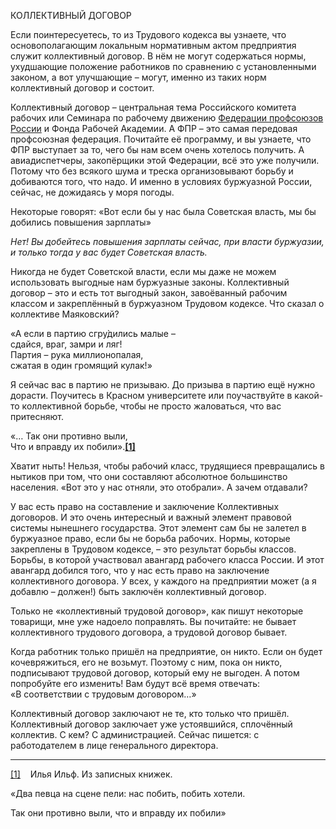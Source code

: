 КОЛЛЕКТИВНЫЙ ДОГОВОР

Если поинтересуетесь, то из Трудового кодекса вы узнаете, что основополагающим локальным нормативным актом предприятия служит коллективный договор. В нём не могут содержаться нормы, ухудшающие положение работников по сравнению с установленными законом, а вот улучшающие – могут, именно из таких норм коллективный договор и состоит.

Коллективный договор – центральная тема Российского комитета рабочих или Семинара по рабочему движению [Федерации профсоюзов России](https://fra-mos.ru/federaciya-pofsoyuzov-rossii/) и Фонда Рабочей Академии. А ФПР – это самая передовая профсоюзная федерация. Почитайте её программу, и вы узнаете, что ФПР выступает за то, чего бы нам всем очень хотелось получить. А авиадиспетчеры, закопёрщики этой Федерации, всё это уже получили. Потому что без всякого шума и треска организовывают борьбу и добиваются того, что надо. И именно в условиях буржуазной России, сейчас, не дожидаясь у моря погоды.

Некоторые говорят: «Вот если бы у нас была Советская власть, мы бы добились повышения зарплаты»

_Нет! Вы добейтесь повышения зарплаты сейчас, при власти буржуазии, и только тогда у вас будет Советская власть._

Никогда не будет Советской власти, если мы даже не можем использовать выгодные нам буржуазные законы. Коллективный договор – это и есть тот выгодный закон, завоёванный рабочим классом и закреплённый в буржуазном Трудовом кодексе. Что сказал о коллективе Маяковский?

«А если в партию сгру̀дились малые –  
сдайся, враг, замри и ляг!  
Партия – рука миллионопалая,  
сжатая в один громящий кулак!»

Я сейчас вас в партию не призываю. До призыва в партию ещё нужно дорасти. Поучитесь в Красном университете или поучаствуйте в какой-то коллективной борьбе, чтобы не просто жаловаться, что вас притесняют.

«… Так они противно выли,  
Что и вправду их побили».[**[1]**](#_ftn1)

Хватит ныть! Нельзя, чтобы рабочий класс, трудящиеся превращались в нытиков при том, что они составляют абсолютное большинство населения. «Вот это у нас отняли, это отобрали». А зачем отдавали?

У вас есть право на составление и заключение Коллективных договоров. И это очень интересный и важный элемент правовой системы нынешнего государства. Этот элемент сам бы не залетел в буржуазное право, если бы не борьба рабочих. Нормы, которые закреплены в Трудовом кодексе, – это результат борьбы классов. Борьбы, в которой участвовал авангард рабочего класса России. И этот авангард добился того, что у нас есть право на заключение коллективного договора. У всех, у каждого на предприятии может (а я добавлю – должен!) быть заключён коллективный договор.

Только не «коллективный трудовой договор», как пишут некоторые товарищи, мне уже надоело поправлять. Вы почитайте: не бывает коллективного трудового договора, а трудовой договор бывает.

Когда работник только пришёл на предприятие, он никто. Если он будет кочевряжиться, его не возьмут. Поэтому с ним, пока он никто, подписывают трудовой договор, который ему не выгоден. А потом попробуйте его изменить! Вам будут всё время отвечать: «В соответствии с трудовым договором…»

Коллективный договор заключают не те, кто только что пришёл. Коллективный договор заключает уже устоявшийся, сплочённый коллектив. С кем? С администрацией. Сейчас пишется: с работодателем в лице генерального директора.

  

---

[[1]](#_ftnref1)    Илья Ильф. Из записных книжек.

«Два певца на сцене пели: нас побить, побить хотели.

Так они противно выли, что и вправду их побили»